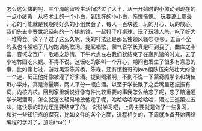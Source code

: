 怎么这么快的呢，三个周的留校生活悄然过了大半，从一开始时的小激动到现在的一点小疲惫，从技术上的一个小白，到现在的小小白，惭愧惭愧。
玩要说上周最开心的可能就是我期待好久的小组聚会了，每人一百块钱，玩的开心，玩的放心。我们先去小寨世纪经典的一个拱趴馆，一起打了打桌球，玩了玩狼人杀，吃了好大一堆零食。诶？？过了这么久呢，我的杆法还是那么独领风骚🙃🙃🙃，五音不全的我也斗胆唱了几句跑调的歌词。提起唱歌，蒙气音学长真是吓到我了，曲库之丰富，音域之宽广，歌唱之热情。下午六点左右我们就结束了在轰趴馆的时光，去了小宅竹园吃火锅。不得不说，这饭吃的那叫一个开心，期间也发生了很多有意思的事，比如逢七过，游戏黑洞陈苏杨，陈森，还有恒毅哥的java组队伍突然壮大的像一个迷，反正他好像被灌了好多酒。提到喝酒啊，不到不说一下蒙奇瘾学长和胡佳璐小学妹，真是海量啊，两人平分一瓶白酒。以至于学长飘了之后嘴里还振振有词，内核内核。回到家里就说好像有件比较重要的事我怎么给忘了呢，忘了陪通通学长喝酒啊，怎么就这么轻易地放他走了呢，哈哈哈哈哈哈哈哈，酒过三巡菜过五味，这快乐的时光还是要结束了的。
说说学习吧，上周主要就是做了一些复习，和对一些知识点的探究，比如文件的各个方面，进程相关的，下周就准备开始网络编程的学习了，加油(^ω^)！
